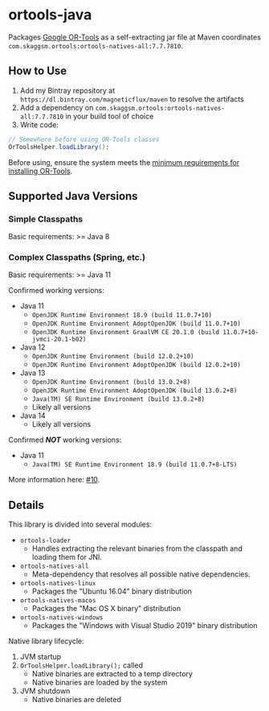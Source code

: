 # ortools-java

Packages [Google OR-Tools](https://github.com/google/or-tools) as a self-extracting jar file at Maven coordinates `com.skaggsm.ortools:ortools-natives-all:7.7.7810`.

## How to Use

1. Add my Bintray repository at `https://dl.bintray.com/magneticflux/maven` to resolve the artifacts
2. Add a dependency on `com.skaggsm.ortools:ortools-natives-all:7.7.7810` in your build tool of choice
3. Write code:
```java
// Somewhere before using OR-Tools classes
OrToolsHelper.loadLibrary();
```

Before using, ensure the system meets the [minimum requirements for installing OR-Tools](https://developers.google.com/optimization/install).

## Supported Java Versions

### Simple Classpaths

Basic requirements: >= Java 8

### Complex Classpaths (Spring, etc.)

Basic requirements: >= Java 11

Confirmed working versions:

- Java 11
  - `OpenJDK Runtime Environment 18.9 (build 11.0.7+10)`
  - `OpenJDK Runtime Environment AdoptOpenJDK (build 11.0.7+10)`
  - `OpenJDK Runtime Environment GraalVM CE 20.1.0 (build 11.0.7+10-jvmci-20.1-b02)`
- Java 12
  - `OpenJDK Runtime Environment (build 12.0.2+10)`
  - `OpenJDK Runtime Environment AdoptOpenJDK (build 12.0.2+10)`
- Java 13
  - `OpenJDK Runtime Environment (build 13.0.2+8)`
  - `OpenJDK Runtime Environment AdoptOpenJDK (build 13.0.2+8)`
  - `Java(TM) SE Runtime Environment (build 13.0.2+8)`
  - Likely all versions
- Java 14
  - Likely all versions

Confirmed ***NOT*** working versions:

- Java 11
  - `Java(TM) SE Runtime Environment 18.9 (build 11.0.7+8-LTS)`

More information here: [#10](https://github.com/magneticflux-/ortools-java/issues/10).

## Details

This library is divided into several modules:
- `ortools-loader`
  - Handles extracting the relevant binaries from the classpath and loading them for JNI.
- `ortools-natives-all`
  - Meta-dependency that resolves all possible native dependencies.
- `ortools-natives-linux`
  - Packages the "Ubuntu 16.04" binary distribution
- `ortools-natives-macos`
  - Packages the "Mac OS X binary" distribution
- `ortools-natives-windows`
  - Packages the "Windows with Visual Studio 2019" binary distribution

Native library lifecycle:
1. JVM startup
2. `OrToolsHelper.loadLibrary();` called
    - Native binaries are extracted to a temp directory
    - Native binaries are loaded by the system
3. JVM shutdown
    - Native binaries are deleted

